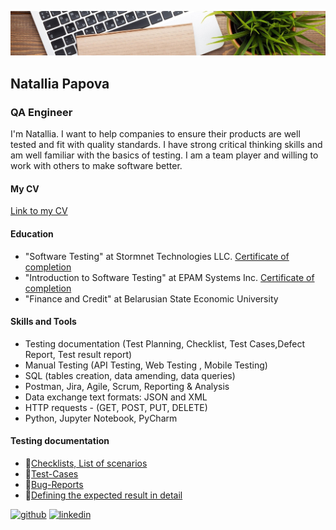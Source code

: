 ![QA Engineer](https://github.com/NataliaPapova/nataliapapova/blob/main/1611347751_6-p-fon-ofisnii-stol-81.jpg)
## Natallia Papova
### QA Engineer

I'm Natallia. I want to help companies to ensure their products are well tested and fit with quality standards. I have strong critical thinking skills and am well familiar with the basics of testing. I am a team player and willing to work with others to make software better.

#### My CV
[Link to my CV](https://drive.google.com/file/d/1op9Sgg7TocsNHZV9IasBHRoQ5cyfWXEu/view?usp=sharing)

#### Education
- "Software Testing" at Stormnet Technologies LLC. [Certificate of completion](https://drive.google.com/file/d/17bkQDCYWhZ1qmFrpFlXBbHBM-F_r4lHs/view?usp=sharing)
- "Introduction to Software Testing" at EPAM Systems Inc. [Certificate of completion](https://drive.google.com/file/d/1GbLEtes8nIQGJ-QbpeC_k7ffZbr4ksNg/view?usp=sharing)
- "Finance and Credit" at Belarusian State Economic University

#### Skills and Tools
- Testing documentation (Test Planning, Checklist, Test Cases,Defect Report, Test result report)
- Manual Testing (API Testing, Web Testing , Mobile Testing)
- SQL (tables creation, data amending, data queries)  
- Postman, Jira, Agile, Scrum, Reporting & Analysis
- Data exchange text formats: JSON and XML 
- HTTP requests - (GET, POST, PUT, DELETE) 
- Python, Jupyter Notebook, PyCharm

#### Testing documentation
- :memo:[Checklists, List of scenarios](https://docs.google.com/spreadsheets/d/1BEUcUT_UePLhGN3qPO4homSrDoXPX5Eg/edit?usp=sharing&ouid=116935882450327897510&rtpof=true&sd=true)
- :memo:[Test-Cases](https://docs.google.com/spreadsheets/d/1HNF0hJ9tnWKi9tRpzi-lCdAerCmCBgfj/edit?usp=sharing&ouid=116935882450327897510&rtpof=true&sd=true)
- :memo:[Bug-Reports](https://docs.google.com/spreadsheets/d/10FEgipn43InUJm7ZvhqDH06vtHFDHi3JQ3Pzgl-Kia0/edit?usp=sharing)
- :memo:[Defining the expected result in detail](https://docs.google.com/document/d/147ToJ44TNB8joxVM2ieDL1Gydz4lxsq5e3-3A0WinIw/edit?usp=sharing)


[<img src='https://cdn.jsdelivr.net/npm/simple-icons@3.0.1/icons/github.svg' alt='github' height='40'>](https://github.com/nataliapapova)  [<img src='https://cdn.jsdelivr.net/npm/simple-icons@3.0.1/icons/linkedin.svg' alt='linkedin' height='40'>](https://www.linkedin.com/in/linkedin.com/in/natallia-papova-4a199a208/)  

